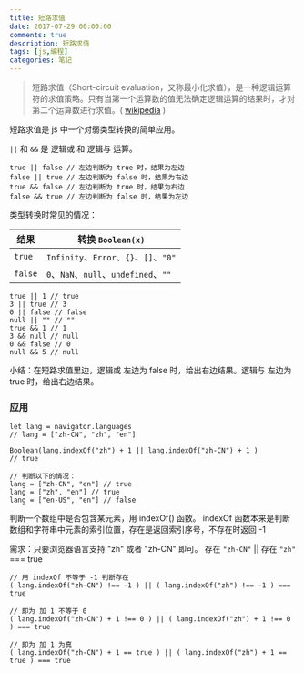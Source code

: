 ```yaml
---
title: 短路求值
date: 2017-07-29 00:00:00
comments: true
description: 短路求值
tags: [js,编程]
categories: 笔记
---
```


> 短路求值（Short-circuit evaluation，又称最小化求值），是一种逻辑运算符的求值策略。只有当第一个运算数的值无法确定逻辑运算的结果时，才对第二个运算数进行求值。( [wikipedia](https://zh.wikipedia.org/zh-hans/%E7%9F%AD%E8%B7%AF%E6%B1%82%E5%80%BC) )


<!--more-->
短路求值是 js 中一个对弱类型转换的简单应用。

`||` 和 `&&` 是 逻辑或 和 逻辑与 运算。
```
true || false // 左边判断为 true 时，结果为左边
false || true // 左边判断为 false 时，结果为右边
true && false // 左边判断为 true 时，结果为右边
false && true // 左边判断为 false 时，结果为左边
```
类型转换时常见的情况：

| 结果 | 转换  `Boolean(x)` |
| --- | --- |
| `true` | `Infinity`、`Error`、`{}`、`[]`、`"0"` |
| `false` | `0`、`NaN`、`null`、`undefined`、`""`  |

```
true || 1 // true
3 || true // 3
0 || false // false
null || "" // ""
true && 1 // 1
3 && null // null
0 && false // 0
null && 5 // null
```
小结：在短路求值里边，逻辑或 左边为 false 时，给出右边结果。逻辑与 左边为 true 时，给出右边结果。

### 应用

```
let lang = navigator.languages 
// lang = ["zh-CN", "zh", "en"]

Boolean(lang.indexOf("zh") + 1 || lang.indexOf("zh-CN") + 1 )
// true

// 判断以下的情况：
lang = ["zh-CN", "en"] // true
lang = ["zh", "en"] // true
lang = ["en-US", "en"] // false
```
判断一个数组中是否包含某元素，用 indexOf() 函数。
indexOf 函数本来是判断数组和字符串中元素的索引位置，存在是返回索引序号，不存在时返回 -1 

需求：只要浏览器语言支持 "zh" 或者 "zh-CN" 即可。
存在 `"zh-CN"` || 存在 `"zh"` === true
```
// 用 indexOf 不等于 -1 判断存在
( lang.indexOf("zh-CN") !== -1 ) || ( lang.indexOf("zh") !== -1 ) === true

// 即为 加 1 不等于 0
( lang.indexOf("zh-CN") + 1 !== 0 ) || ( lang.indexOf("zh") + 1 !== 0 ) === true

// 即为 加 1 为真
( lang.indexOf("zh-CN") + 1 == true ) || ( lang.indexOf("zh") + 1 == true ) === true
```